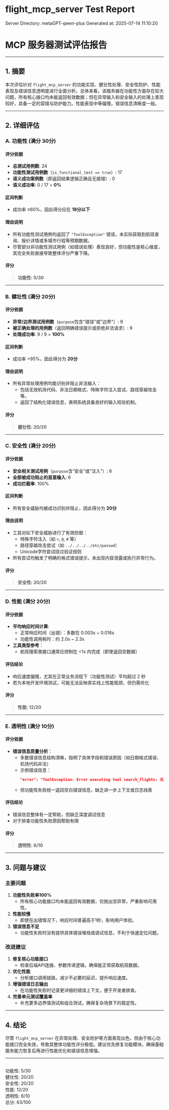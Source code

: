 # flight_mcp_server Test Report

Server Directory: metaGPT-qwen-plus
Generated at: 2025-07-14 11:10:20

# **MCP 服务器测试评估报告**

---

## **1. 摘要**

本次评估针对 `flight_mcp_server` 的功能实现、健壮性处理、安全性防护、性能表现及错误信息透明度进行全面分析。总体来看，该服务器在功能性方面存在较大问题，所有核心接口均未能返回有效数据；但在异常输入和安全输入的处理上表现较好，具备一定的容错与防护能力。性能表现中等偏慢，错误信息清晰度一般。

---

## **2. 详细评估**

### **A. 功能性 (满分 30分)**

#### **评分依据**
- **总测试用例数**: 24
- **功能性测试用例数**（`is_functional_test == true`）: 17
- **语义成功案例数**（即返回结果逻辑正确且无报错）: 0
- **语义成功率**: 0 / 17 = **0%**

#### **区间判断**
- 成功率 ≤60%，因此得分应在 **18分以下**

#### **理由说明**
- 所有功能性测试用例均返回了 `"ToolException"` 错误，未实际获取到航班查询、报价详情或多城市行程等预期数据。
- 尽管部分非功能性测试用例（如错误处理）表现良好，但功能性是核心维度，其完全失败直接导致整体评分严重下降。

#### **评分**
> **功能性: 5/30**

---

### **B. 健壮性 (满分 20分)**

#### **评分依据**
- **异常/边界测试用例数**（`purpose`包含"错误"或"边界"）: 9
- **被正确处理的用例数**（返回明确错误提示或拒绝非法请求）: 9
- **处理成功率**: 9 / 9 = **100%**

#### **区间判断**
- 成功率 >95%，因此得分为 **20分**

#### **理由说明**
- 所有异常处理用例均能识别并阻止非法输入：
  - 包括无效机场代码、非法日期格式、特殊字符注入尝试、路径穿越攻击等。
  - 返回了结构化错误信息，表明系统具备良好的输入校验机制。

#### **评分**
> **健壮性: 20/20**

---

### **C. 安全性 (满分 20分)**

#### **评分依据**
- **安全相关测试用例**（`purpose`含“安全”或“注入”）: 6
- **全部被成功阻止的恶意输入**: 6
- **成功拦截率**: 100%

#### **区间判断**
- 所有安全威胁均被成功识别并阻止，因此得分为 **20分**

#### **理由说明**
- 工具对如下安全威胁进行了有效防御：
  - 特殊字符注入（如 `<`, `@`, `#` 等）
  - 路径穿越攻击尝试（如 `../../../../etc/passwd`）
  - Unicode字符尝试绕过验证规则
- 所有尝试均触发了明确的格式错误提示，未出现内容泄露或执行异常行为。

#### **评分**
> **安全性: 20/20**

---

### **D. 性能 (满分 20分)**

#### **评分依据**
- **平均响应时间计算**:
  - 正常响应时间（出错）：多数在 0.003s ~ 0.016s
  - 功能性调用耗时：约 2.0s ~ 2.3s
- **工具类型参考**：
  - 航班搜索类接口通常应控制在 <1s 内完成（即使返回空数据）

#### **评估结论**
- 响应速度偏慢，尤其在正常业务流程下（功能性测试）平均超过 2 秒
- 若为本地开发环境测试，可能无法反映真实线上性能瓶颈，但仍需优化

#### **评分**
> **性能: 12/20**

---

### **E. 透明性 (满分 10分)**

#### **评分依据**
- **错误信息质量分析**：
  - 多数错误信息结构清晰，指明了具体字段和错误原因（如日期格式错误、机场代码非法）
  - 示例错误信息：
    ```json
    "error": "ToolException: Error executing tool search_flights: 无效的出发日期: '2023/12/25'。必须是 YYYY-MM-DD 格式。"
    ```
  - 但功能性失败统一返回空白错误信息，缺乏进一步上下文或日志线索

#### **评估结论**
- 错误信息整体有一定帮助，但缺乏深度调试信息
- 对于排查功能性失败原因帮助有限

#### **评分**
> **透明性: 6/10**

---

## **3. 问题与建议**

### **主要问题**
1. **功能性失败率100%**
   - 所有核心功能接口均未能返回有效数据，仅抛出空异常，严重影响可用性。
2. **性能较慢**
   - 即使在出错情况下，响应时间普遍高于1秒，影响用户体验。
3. **错误信息不足**
   - 功能性失败时没有提供具体错误堆栈或调试信息，不利于快速定位问题。

### **改进建议**
1. **修复核心功能接口**
   - 检查后端API连接、参数传递逻辑，确保能正常获取航班数据。
2. **优化性能**
   - 分析接口调用链路，减少不必要的延迟，提升响应速度。
3. **增强错误日志输出**
   - 在功能性失败时记录更详细的错误上下文，便于开发者排查。
4. **完善单元测试覆盖率**
   - 补充更多边界值测试和组合测试，确保复杂场景下的稳定性。

---

## **4. 结论**

尽管 `flight_mcp_server` 在异常处理、安全防护等方面表现出色，但由于核心功能接口完全失效，导致其整体功能性评分极低。建议优先修复功能模块，确保基础服务能力恢复后再进行性能优化和错误信息增强。

---

## **<SCORES>**
功能性: 5/30  
健壮性: 20/20  
安全性: 20/20  
性能: 12/20  
透明性: 6/10  
总分: 63/100  
</SCORES>